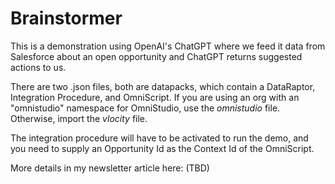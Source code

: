 # Brainstormer

This is a demonstration using OpenAI's ChatGPT where we feed it data from Salesforce about an open opportunity and ChatGPT returns suggested actions to us.

There are two .json files, both are datapacks, which contain a DataRaptor, Integration Procedure, and OmniScript.  If you are using an org with an "omnistudio" namespace for OmniStudio, use the *omnistudio* file. Otherwise, import the *vlocity* file.

The integration procedure will have to be activated to run the demo, and you need to supply an Opportunity Id as the Context Id of the OmniScript.

More details in my newsletter article here: (TBD)